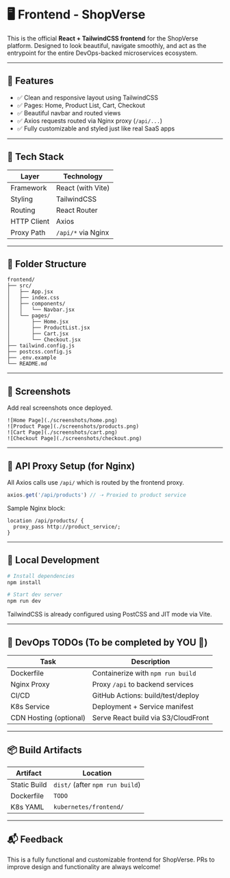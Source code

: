 # 🖥️ Frontend - ShopVerse

This is the official **React + TailwindCSS frontend** for the ShopVerse platform. Designed to look beautiful, navigate smoothly, and act as the entrypoint for the entire DevOps-backed microservices ecosystem.

---

## 🚀 Features

- ✅ Clean and responsive layout using TailwindCSS
- ✅ Pages: Home, Product List, Cart, Checkout
- ✅ Beautiful navbar and routed views
- ✅ Axios requests routed via Nginx proxy (`/api/...`)
- ✅ Fully customizable and styled just like real SaaS apps

---

## 🧱 Tech Stack

| Layer        | Technology         |
|--------------|--------------------|
| Framework    | React (with Vite)  |
| Styling      | TailwindCSS        |
| Routing      | React Router       |
| HTTP Client  | Axios              |
| Proxy Path   | `/api/*` via Nginx |

---

## 📁 Folder Structure

```
frontend/
├── src/
│   ├── App.jsx
│   ├── index.css
│   ├── components/
│   │   └── Navbar.jsx
│   └── pages/
│       ├── Home.jsx
│       ├── ProductList.jsx
│       ├── Cart.jsx
│       └── Checkout.jsx
├── tailwind.config.js
├── postcss.config.js
├── .env.example
└── README.md
```

---

## 📸 Screenshots

Add real screenshots once deployed.

```
![Home Page](./screenshots/home.png)
![Product Page](./screenshots/products.png)
![Cart Page](./screenshots/cart.png)
![Checkout Page](./screenshots/checkout.png)
```

---

## 🔌 API Proxy Setup (for Nginx)

All Axios calls use `/api/` which is routed by the frontend proxy.

```js
axios.get('/api/products') // ➝ Proxied to product service
```

Sample Nginx block:
```nginx
location /api/products/ {
  proxy_pass http://product_service/;
}
```

---

## 🧪 Local Development

```bash
# Install dependencies
npm install

# Start dev server
npm run dev
```

TailwindCSS is already configured using PostCSS and JIT mode via Vite.

---

## 🐳 DevOps TODOs (To be completed by YOU 💪)

| Task                    | Description                            |
|-------------------------|----------------------------------------|
| Dockerfile              | Containerize with `npm run build`      |
| Nginx Proxy             | Proxy `/api` to backend services       |
| CI/CD                   | GitHub Actions: build/test/deploy      |
| K8s Service             | Deployment + Service manifest          |
| CDN Hosting (optional)  | Serve React build via S3/CloudFront    |

---

## 📦 Build Artifacts

| Artifact         | Location                 |
|------------------|--------------------------|
| Static Build     | `dist/` (after `npm run build`) |
| Dockerfile       | `TODO`                   |
| K8s YAML         | `kubernetes/frontend/`   |

---

## 📬 Feedback

This is a fully functional and customizable frontend for ShopVerse. PRs to improve design and functionality are always welcome! 
